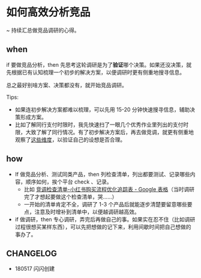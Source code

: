 # 如何高效分析竞品

~ 持续汇总做竞品调研的心得。

## when

if 要做竞品分析，then 先思考这轮调研是为了**验证**哪个决策。如果还没决策，就先根据已有认知梳理一个初步的解决方案，以便调研时更有侧重地搜寻信息。

总之最好别啥方案、决策都没有，就开始竞品调研。

Tips: 

- 如果连初步解决方案都难以梳理，可以先用 15-20 分钟快速搜寻信息，辅助决策形成方案。
- 比如了解同行支付时限时，我先快速扫了一眼几个优秀作业里列出的支付时限，大致了解了同行情况。有了初步解决方案后，再去做竞调，就更有侧重地观察了[这些维度](https://docs.google.com/spreadsheets/d/1sz5MgZurOmPb4928bjzvG2M4DrXmkem9ngeN-36kXmY/edit#gid=224436884)，以验证自己的设想是否合理。


## how


- If 做竞品分析、测试同类产品，then 列检查清单，列出都要测试、记录哪些内容，顺序如何，挨个平台 check 、记录。
	- 比如 [竞调检查清单-小红书购买流程优化追踪表 - Google 表格](https://docs.google.com/spreadsheets/d/1sz5MgZurOmPb4928bjzvG2M4DrXmkem9ngeN-36kXmY/edit#gid=1675844045)（当时调研完了才想起要做这个检查清单，哭……）
	- 一开始的清单肯定不全，调研了 1-3 个产品后就能逐步清楚要留意哪些要点，注意及时增补到清单中，以便越调研越高效。
- if 做调研，then 专心调研，弄完后再做自己的事。如果实在忍不住（比如调研过程很想买某样东西），可以先把想做的记下来，利用间歇时间把自己想做的事办了。


## CHANGELOG 

- 180517 闪闪创建

